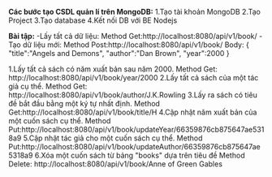**Các bước tạo CSDL quản lí trên MongoDB:**
1.Tạo tài khoản MongoDB
2.Tạo Project
3.Tạo database
4.Kết nối DB với BE Nodejs

**Bài tập:**
-Lấy tất cả dữ liệu:
  Method Get:http://localhost:8080/api/v1/book/
-Tạo dữ liệu mới:
  Method Post:http://localhost:8080/api/v1/book/
  Body: {
    "title":"Angels and Demons",
    "author":"Dan Brown",
    "year":2000
    }
  
1.Lấy tất cả sách có năm xuất bản sau năm 2000.
  Method Get: http://localhost:8080/api/v1/book/year/2000
2.Lấy tất cả sách của một tác giả cụ thể.
  Method Get: http://localhost:8080/api/v1/book/author/J.K.Rowling
3.Lấy ra sách có tiêu đề bắt đầu bằng một ký tự nhất định.
  Method Get:http://localhost:8080/api/v1/book/title/H
4.Cập nhật năm xuất bản của một cuốn sách cụ thể.
  Method Put:http://localhost:8080/api/v1/book/updateYear/66359876cb875647ae5318a9
5.Cập nhật tác giả cho một cuốn sách cụ thể.
  Method Put:http://localhost:8080/api/v1/book/updateAuthor/66359876cb875647ae5318a9
6.Xóa một cuốn sách từ bảng "books" dựa trên tiêu đề
  Method Delete: http://localhost:8080/api/v1/book/Anne of Green Gables

